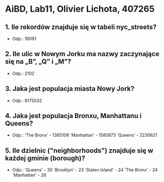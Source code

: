 # AiBD, Lab11, Olivier Lichota, 407265

## 1. Ile rekordów znajduje się w tabeli nyc_streets?
 - Odp.: 19091

## 2. Ile ulic w Nowym Jorku ma nazwy zaczynające się na „B”, „Q” i „M”?
 - Odp.: 2102

## 3. Jaka jest populacja miasta Nowy Jork?
 - Odp.: 8175032

## 4. Jaka jest populacja Bronxu, Manhattanu i Queens?
 -  Odp.: 'The Bronx' - 1385108
          'Manhattan' - 1585873
          'Queens'    - 2230621

## 5. Ile dzielnic ("neighborhoods") znajduje się w każdej gminie (borough)?
 -  Odp.: 'Queens' - 30
          'Brooklyn' - 23
          'Staten Island' - 24 
          'The Bronx' - 24
          'Manhattan' - 28
